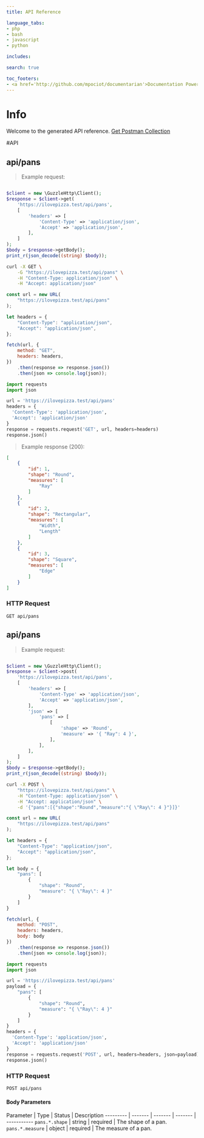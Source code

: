 ```yaml
---
title: API Reference

language_tabs:
- php
- bash
- javascript
- python

includes:

search: true

toc_footers:
- <a href='http://github.com/mpociot/documentarian'>Documentation Powered by Documentarian</a>
---
```

<!-- START_INFO -->
# Info

Welcome to the generated API reference.
[Get Postman Collection](http://ilovepizza.test/docs/collection.json)

<!-- END_INFO -->

#API


<!-- START_0a626b6d1291dcbdc606398e1a1eb067 -->
## api/pans
> Example request:

```php

$client = new \GuzzleHttp\Client();
$response = $client->get(
    'https://ilovepizza.test/api/pans',
    [
        'headers' => [
            'Content-Type' => 'application/json',
            'Accept' => 'application/json',
        ],
    ]
);
$body = $response->getBody();
print_r(json_decode((string) $body));
```

```bash
curl -X GET \
    -G "https://ilovepizza.test/api/pans" \
    -H "Content-Type: application/json" \
    -H "Accept: application/json"
```

```javascript
const url = new URL(
    "https://ilovepizza.test/api/pans"
);

let headers = {
    "Content-Type": "application/json",
    "Accept": "application/json",
};

fetch(url, {
    method: "GET",
    headers: headers,
})
    .then(response => response.json())
    .then(json => console.log(json));
```

```python
import requests
import json

url = 'https://ilovepizza.test/api/pans'
headers = {
  'Content-Type': 'application/json',
  'Accept': 'application/json'
}
response = requests.request('GET', url, headers=headers)
response.json()
```


> Example response (200):

```json
[
    {
        "id": 1,
        "shape": "Round",
        "measures": [
            "Ray"
        ]
    },
    {
        "id": 2,
        "shape": "Rectangular",
        "measures": [
            "Width",
            "Length"
        ]
    },
    {
        "id": 3,
        "shape": "Square",
        "measures": [
            "Edge"
        ]
    }
]
```

### HTTP Request
`GET api/pans`


<!-- END_0a626b6d1291dcbdc606398e1a1eb067 -->

<!-- START_023d434def3b985bfed57a8907b52e9b -->
## api/pans
> Example request:

```php

$client = new \GuzzleHttp\Client();
$response = $client->post(
    'https://ilovepizza.test/api/pans',
    [
        'headers' => [
            'Content-Type' => 'application/json',
            'Accept' => 'application/json',
        ],
        'json' => [
            'pans' => [
                [
                    'shape' => 'Round',
                    'measure' => '{ "Ray": 4 }',
                ],
            ],
        ],
    ]
);
$body = $response->getBody();
print_r(json_decode((string) $body));
```

```bash
curl -X POST \
    "https://ilovepizza.test/api/pans" \
    -H "Content-Type: application/json" \
    -H "Accept: application/json" \
    -d '{"pans":[{"shape":"Round","measure":"{ \"Ray\": 4 }"}]}'

```

```javascript
const url = new URL(
    "https://ilovepizza.test/api/pans"
);

let headers = {
    "Content-Type": "application/json",
    "Accept": "application/json",
};

let body = {
    "pans": [
        {
            "shape": "Round",
            "measure": "{ \"Ray\": 4 }"
        }
    ]
}

fetch(url, {
    method: "POST",
    headers: headers,
    body: body
})
    .then(response => response.json())
    .then(json => console.log(json));
```

```python
import requests
import json

url = 'https://ilovepizza.test/api/pans'
payload = {
    "pans": [
        {
            "shape": "Round",
            "measure": "{ \"Ray\": 4 }"
        }
    ]
}
headers = {
  'Content-Type': 'application/json',
  'Accept': 'application/json'
}
response = requests.request('POST', url, headers=headers, json=payload)
response.json()
```



### HTTP Request
`POST api/pans`

#### Body Parameters
Parameter | Type | Status | Description
--------- | ------- | ------- | ------- | -----------
    `pans.*.shape` | string |  required  | The shape of a pan.
        `pans.*.measure` | object |  required  | The measure of a pan.
    
<!-- END_023d434def3b985bfed57a8907b52e9b -->


